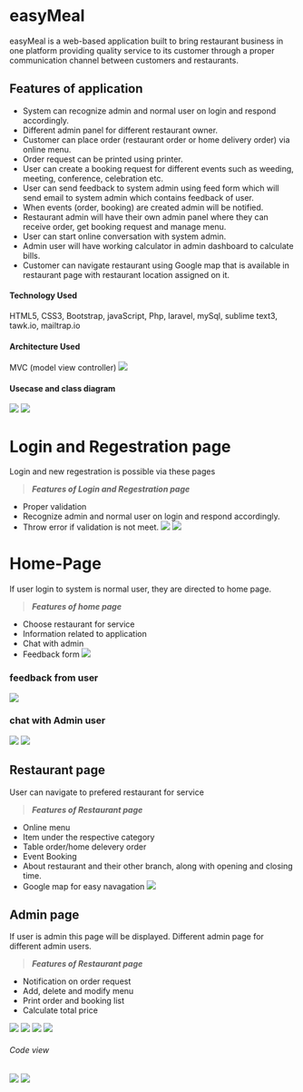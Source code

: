 # easyMeal
easyMeal is a web-based application built to bring restaurant business in one platform providing quality service to its customer through a proper communication channel between customers and restaurants. 
## Features of application
- System can recognize admin and normal user on login and respond accordingly.
- Different admin panel for different restaurant owner.
- Customer can place order (restaurant order or home delivery order) via online menu.
- Order request can be printed using printer.
- User can create a booking request for different events such as weeding, meeting, conference, celebration etc.
- User can send feedback to system admin using feed form which will send email to system admin which contains feedback of user. 
- When events (order, booking) are created admin will be notified. 
- Restaurant admin will have their own admin panel where they can receive order, get booking request and manage menu.
- User can start online conversation with system admin. 
- Admin user will have working calculator in admin dashboard to calculate bills. 
- Customer can navigate restaurant using Google map that is available in restaurant page with restaurant location assigned on it.
#### Technology Used
HTML5, CSS3, Bootstrap, javaScript, Php, laravel, mySql, sublime text3, tawk.io, mailtrap.io
#### Architecture Used ####
MVC (model view controller)
![](public/image//MVC.png)

#### Usecase and class diagram
![](public/image//use.png )  ![](public/image//class.png)

# Login and  Regestration page
Login and new regestration is possible via these pages
> ***Features of Login and  Regestration page***
- Proper validation
- Recognize admin and normal user on login and respond accordingly.
- Throw error if validation is not meet.
![](public/image//login.png ) ![](public/image//reg.png )
# Home-Page
If user login to system is normal user, they are directed to home page.
> ***Features of home page***
- Choose restaurant for service
- Information related to application 
- Chat with admin
- Feedback form
![](public/image//home.png )
### feedback from user ###
![](public/image/feed.png)
### chat with Admin user ###
![](public/image/twk.png )
![](public/image/twkp.png)
## Restaurant page
User can navigate to prefered restaurant for service
> ***Features of Restaurant page***
- Online menu
- Item under the respective category
- Table order/home delevery order
- Event Booking
- About restaurant and their other branch, along with opening and closing time.
- Google map for easy navagation
![](public/image/kl.png )

## Admin page
If user is admin this page will be displayed. Different admin page for different admin users.
> ***Features of Restaurant page***
- Notification on order request
- Add, delete and modify menu
- Print order and booking list
- Calculate total price 
>
![](public/image/kl-das.png ) ![](public/image/add.png ) ![](public/image/del.png ) ![](public/image/update.png )

###### Code view
![](public/image/res.png )
![](public/image/admin.png )

